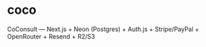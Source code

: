 # coco
CoConsult — Next.js + Neon (Postgres) + Auth.js + Stripe/PayPal + OpenRouter + Resend + R2/S3
